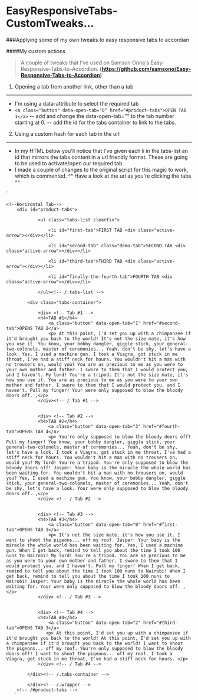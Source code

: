 EasyResponsiveTabs-CustomTweaks...
=====================================================================
###Applying some of my own tweaks to easy responsive tabs to accordian

####My custom actions

>A couple of tweaks that I've used on Samson Onna's Easy-Responsive-Tabs-to-Accordion.
>**(https://github.com/samsono/Easy-Responsive-Tabs-to-Accordion)**

1. Opening a tab from another link, other than a tab
----------------------------------------------------
 - I'm using a data-attribute to select the required tab
 - `<a class="button" data-open-tab="0" href="#product-tabs">OPEN TAB 1</a>`
 -- add and change the data-open-tab="" to the tab number starting at 0.
 -- add the id for the tabs container to link to the tabs.

2. Using a custom hash for each tab in the url
---------------------------------------------

 - In my HTML below you'll notice that I've given each li in the tabs-list an id that mirrors the tabs content in a url friendly format. These are going to be used to activate/open our required tab.
 - I made a couple of changes to the original script for this magic to work, which is commented. ^^ Have a look at the url as you're clicking the tabs ^^

`    <section class="product-tabs four-tabs">
            
    <!--Horizontal Tab-->
        <div id="product-tabs">
            
                <ul class="tabs-list clearfix">
                
                    <li id="first-tab">FIRST TAB <div class="active-arrow"></div></li>
                    
                    <li id="second-tab" class="demo-tab">SECOND TAB <div class="active-arrow"></div></li>
                    
                    <li id="third-tab">THIRD TAB <div class="active-arrow"></div></li>
                    
                    <li id="finally-the-fourth-tab">FOURTH TAB <div class="active-arrow"></div></li>
                    
                </ul><!-- /.tabs-list -->
                
            <div class="tabs-container">
            
                <div> <!-- Tab #1 -->
                <h4>TAB #1</h4>
                    <a class="button" data-open-tab="1" href="#second-tab">OPENS TAB 2</a>
                    <p> At this point, I'd set you up with a chimpanzee if it'd brought you back to the world! It's not the size mate, it's how you use it. You know, your bobby dangler, giggle stick, your general-two-colonels, master of ceremonies... Yeah, don't be shy, let's have a look. Yes, I used a machine gun. I took a Viagra, got stuck in me throat, I've had a stiff neck for hours. You wouldn't hit a man with no trousers on, would you? You are as precious to me as you were to your own mother and father. I swore to them that I would protect you, and I haven't. My lord! You're a tripod. It's not the size mate, it's how you use it. You are as precious to me as you were to your own mother and father. I swore to them that I would protect you, and I haven't. Pull my finger! Your were only supposed to blow the bloody doors off. ,</p>
                </div><!-- / Tab #1 -->
            
            
                <div> <!-- Tab #2 -->
                <h4>TAB #2</h4>
                    <a class="button" data-open-tab="3" href="#fourth-tab">OPENS TAB 4</a>
                    <p> You're only supposed to blow the bloody doors off! Pull my finger! You know, your bobby dangler, giggle stick, your general-two-colonels, master of ceremonies... Yeah, don't be shy, let's have a look. I took a Viagra, got stuck in me throat, I've had a stiff neck for hours. You wouldn't hit a man with no trousers on, would you? My lord! You're a tripod. You're only supposed to blow the bloody doors off! Jasper: Your baby is the miracle the whole world has been waiting for. You wouldn't hit a man with no trousers on, would you? Yes, I used a machine gun. You know, your bobby dangler, giggle stick, your general-two-colonels, master of ceremonies... Yeah, don't be shy, let's have a look. Your were only supposed to blow the bloody doors off. ,</p>				
                </div> <!-- / Tab #2 -->
            
            
                <div> <!-- Tab #3 -->
                <h4>TAB #3</h4>
                    <a class="button" data-open-tab="0" href="#first-tab">OPENS TAB 1</a>	
                    <p> It's not the size mate, it's how you use it. I want to shoot the pigeons... off my roof. Jasper: Your baby is the miracle the whole world has been waiting for. Yes, I used a machine gun. When I get back, remind to tell you about the time I took 100 nuns to Nairobi! My lord! You're a tripod. You are as precious to me as you were to your own mother and father. I swore to them that I would protect you, and I haven't. Pull my finger! When I get back, remind to tell you about the time I took 100 nuns to Nairobi! When I get back, remind to tell you about the time I took 100 nuns to Nairobi! Jasper: Your baby is the miracle the whole world has been waiting for. Your were only supposed to blow the bloody doors off. ,</p>					
                </div> <!-- / Tab #3 -->
            
            
                <div> <!-- Tab #4 -->
                <h4>TAB #4</h4>
                	<a class="button" data-open-tab="2" href="#third-tab">OPENS TAB 3</a>
                   <p> At this point, I'd set you up with a chimpanzee if it'd brought you back to the world! At this point, I'd set you up with a chimpanzee if it'd brought you back to the world! I want to shoot the pigeons... off my roof. You're only supposed to blow the bloody doors off! I want to shoot the pigeons... off my roof. I took a Viagra, got stuck in me throat, I've had a stiff neck for hours. </p>					
                </div> <!-- / Tab #4 -->
                
            </div><!-- /.tabs-container -->
                
            </div><!-- /.wrapper -->
        <!-- /#product-tabs -->
       `

